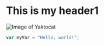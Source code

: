 # This is my header1


![Image of Yaktocat](https://octodex.github.com/images/yaktocat.png)


``` javascript
var myVar = "Hello, world!";
```
